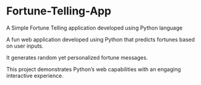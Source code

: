 # Fortune-Telling-App
A Simple Fortune Telling application developed using Python language

A fun web application developed using Python that predicts fortunes based on user inputs.

It generates random yet personalized fortune messages.

This project demonstrates Python’s web capabilities with an engaging interactive experience.
